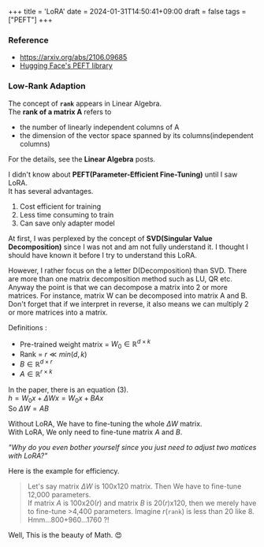 +++
title = 'LoRA'
date = 2024-01-31T14:50:41+09:00
draft = false
tags = ["PEFT"]
+++

### Reference
- https://arxiv.org/abs/2106.09685
- [Hugging Face's PEFT library](https://huggingface.co/docs/peft/v0.7.1/en/index)

### Low-Rank Adaption

The concept of **`rank`** appears in Linear Algebra.  
The **rank of a matrix A** refers to
- the number of linearly independent columns of A
- the dimension of the vector space spanned by its columns(independent columns)

For the details, see the **Linear Algebra** posts.

I didn't know about **PEFT(Parameter-Efficient Fine-Tuning)** until I saw LoRA.  
It has several advantages.
1. Cost efficient for training
2. Less time consuming to train
3. Can save only adapter model

At first, I was perplexed by the concept of **SVD(Singular Value Decomposition)** since I was not and am not fully understand it. I thought I should have known it before I try to understand this LoRA. 

However, I rather focus on the a letter D(Decomposition) than SVD. There are more than one matrix decomposition method such as LU, QR etc. Anyway the point is that we can decompose a matrix into 2 or more matrices. For instance, matrix W can be decomposed into matrix A and B. Don't forget that if we interpret in reverse, it also means we can multiply 2 or more matrices into a matrix.  

Definitions :  
- Pre-trained weight matrix = $W_0 \in \mathbb{R}^{d \times k}$  
- Rank = $r \ll min(d,k)$
- $B \in \mathbb{R}^{d \times r}$
- $A \in \mathbb{R}^{r \times k}$


In the paper, there is an equation (3).  
$h = W_0 x + \Delta W x = W_0 x + BAx$  
So $\Delta W = AB$  

Without LoRA, We have to fine-tuning the whole $\Delta W$ matrix.  
With LoRA, We only need to fine-tune matrix $A$ and $B$.

*"Why do you even bother yourself since you just need to adjust two matices with LoRA?"*

Here is the example for efficiency.
>Let's say matrix $\Delta W$ is 100x120 matrix. Then We have to fine-tune 12,000 parameters.  
>If matrix $A$ is 100x20($r$) and matrix $B$ is 20($r$)x120, then we merely have to fine-tune >4,400 parameters. Imagine $r$(`rank`) is less than 20 like 8. Hmm...800+960...1760 ?!  

Well, This is the beauty of Math. :heart_eyes:
